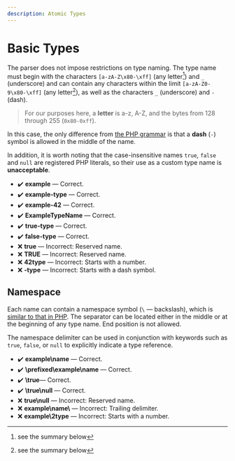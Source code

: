 ```yaml
---
description: Atomic Types
---
```


# Basic Types

The parser does not impose restrictions on type naming. The type name must begin
with the characters `[a-zA-Z\x80-\xff]` (any letter[^1]) and `_` (underscore)
and can contain any characters within the limit `[a-zA-Z0-9\x80-\xff]`
(any letter[^2]), as well as the characters `_` (underscore) and `-` (dash).

> For our purposes here, a **letter** is a-z, A-Z, and the bytes from 128
> through 255 (`0x80-0xff`).

In this case, the only difference from [the PHP grammar](https://www.php.net/manual/en/language.variables.basics.php) is that a
**dash** (`-`) symbol is allowed in the middle of the name.

In addition, it is worth noting that the case-insensitive names `true`, `false`
and `null` are registered PHP literals, so their use as a custom type name
is **unacceptable**.

* ✔️ **example** — Correct.
* ✔️ **example-type** — Correct.
* ✔️ **example-42** — Correct.
* ✔️ **ExampleTypeName** — Correct.
* ✔️ **true-type** — Correct.
* ✔️ **false-type** — Correct.
* ❌ **true** —  Incorrect: Reserved name.
* ❌ **TRUE** — Incorrect: Reserved name.
* ❌ **42type** — Incorrect: Starts with a number.
* ❌ **-type** — Incorrect: Starts with a dash symbol.

## Namespace

Each name can contain a namespace symbol (`\` — backslash), which
is [similar to that in PHP](https://www.php.net/manual/en/language.namespaces.rationale.php). The separator can be located either in the
middle or at the beginning of any type name. End position is not allowed.

The namespace delimiter can be used in conjunction with keywords such as `true`,
`false`, or `null` to explicitly indicate a type reference.

* ✔️ **example\name** — Correct.
* ✔️ **\prefixed\example\name** — Correct.
* ✔️ **\true**— Correct.
* ✔️ **\true\null** — Correct.
* ❌ **true\null** —  Incorrect: Reserved name.
* ❌ **example\name\\** — Incorrect: Trailing delimiter.
* ❌ **example\2type** — Incorrect: Starts with a number.

[^1]: see the summary below

[^2]: see the summary below
